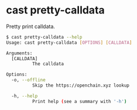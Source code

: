 # cast pretty-calldata

Pretty print calldata.

```bash
$ cast pretty-calldata --help
Usage: cast pretty-calldata [OPTIONS] [CALLDATA]

Arguments:
  [CALLDATA]
          The calldata

Options:
  -o, --offline
          Skip the https://openchain.xyz lookup

  -h, --help
          Print help (see a summary with '-h')
```